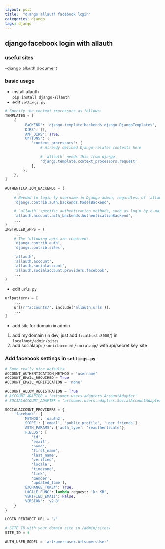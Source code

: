 ```yaml
---
layout: post
title:  "django allauth facebook login"
categories: django
tags: django
---
```


## django facebook login with allauth

### useful sites
-[django allauth document](http://django-allauth.readthedocs.io/en/latest/providers.html)

### basic usage
- install allauth  
`pip install django-allauth`
- edit `settings.py`   


```python
# Specify the context processors as follows:
TEMPLATES = [
    {
        'BACKEND': 'django.template.backends.django.DjangoTemplates',
        'DIRS': [],
        'APP_DIRS': True,
        'OPTIONS': {
            'context_processors': [
                # Already defined Django-related contexts here

                # `allauth` needs this from django
                'django.template.context_processors.request',
            ],
        },
    },
]

AUTHENTICATION_BACKENDS = (
    ...
    # Needed to login by username in Django admin, regardless of `allauth`
    'django.contrib.auth.backends.ModelBackend',

    # `allauth` specific authentication methods, such as login by e-mail
    'allauth.account.auth_backends.AuthenticationBackend',
    ...
)
INSTALLED_APPS = (
    ...
    # The following apps are required:
    'django.contrib.auth',
    'django.contrib.sites',

    'allauth',
    'allauth.account',
    'allauth.socialaccount',
    'allauth.socialaccount.providers.facebook',
	...
)
```
- edit `urls.py`
```python
urlpatterns = [
    ...
    url(r'^accounts/', include('allauth.urls')),
    ...
]
```

- add site for domain in admin
1. add my domain (in dev, just add `localhost:8000/`) in `localhost/admin/sites`
2. add socialapp: `/socialaccount/socialapp/` with api/secret key, site


### Add facebook settings in `settings.py`

```python
# Some really nice defaults
ACCOUNT_AUTHENTICATION_METHOD = 'username'
ACCOUNT_EMAIL_REQUIRED = True
ACCOUNT_EMAIL_VERIFICATION = 'none'

ACCOUNT_ALLOW_REGISTRATION = True
# ACCOUNT_ADAPTER = 'artsumer.users.adapters.AccountAdapter'
# SOCIALACCOUNT_ADAPTER = 'artsumer.users.adapters.SocialAccountAdapter'

SOCIALACCOUNT_PROVIDERS = {
    'facebook': {
        'METHOD': 'oauth2',
        'SCOPE': ['email', 'public_profile', 'user_friends'],
        'AUTH_PARAMS': {'auth_type': 'reauthenticate'},
        'FIELDS': [
            'id',
            'email',
            'name',
            'first_name',
            'last_name',
            'verified',
            'locale',
            'timezone',
            'link',
            'gender',
            'updated_time'],
        'EXCHANGE_TOKEN': True,
        'LOCALE_FUNC': lambda request: 'kr_KR',
        'VERIFIED_EMAIL': False,
        'VERSION': 'v2.8'
    }
}

LOGIN_REDIRECT_URL = "/"

# SITE_ID with your domain site in /admin/sites/
SITE_ID = 6

AUTH_USER_MODEL = 'artsumersuser.ArtsumersUser'
```
